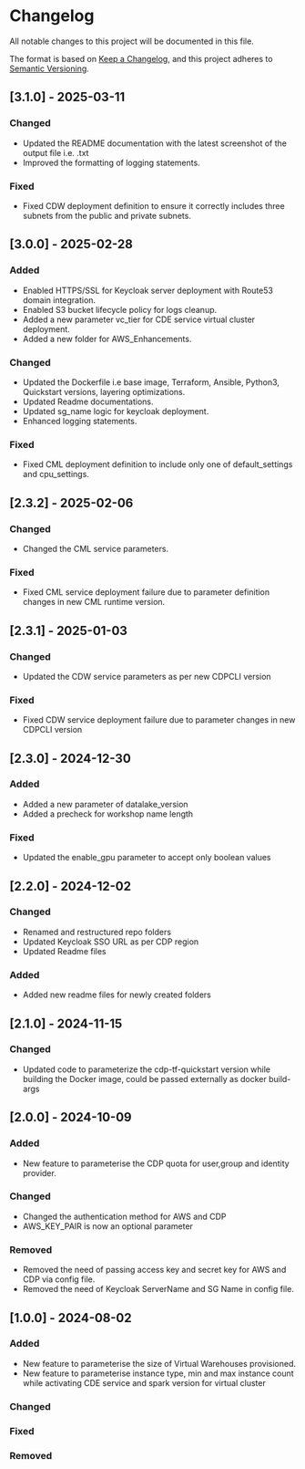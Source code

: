 # Changelog

All notable changes to this project will be documented in this file.

The format is based on [Keep a Changelog](https://keepachangelog.com/en/1.0.0/),
and this project adheres to [Semantic Versioning](https://semver.org/spec/v2.0.0.html).


## [3.1.0] - 2025-03-11

### Changed
- Updated the README documentation with the latest screenshot of the output file i.e. <workshopname>.txt
- Improved the formatting of logging statements.

### Fixed
- Fixed CDW deployment  definition to ensure it correctly includes three subnets from the public and private subnets.

## [3.0.0] - 2025-02-28

### Added
- Enabled HTTPS/SSL for Keycloak server deployment with Route53 domain integration.
- Enabled S3 bucket lifecycle policy for logs cleanup.
- Added a new parameter vc_tier for CDE service virtual cluster deployment.
- Added a new folder for AWS_Enhancements.

### Changed
- Updated the Dockerfile i.e base image, Terraform, Ansible, Python3, Quickstart versions, layering optimizations.
- Updated Readme documentations.
- Updated sg_name logic for keycloak deployment.
- Enhanced logging statements.

### Fixed
- Fixed CML deployment definition to include only one of default_settings and cpu_settings.

## [2.3.2] - 2025-02-06

### Changed
- Changed the CML service parameters.

### Fixed
- Fixed CML service deployment failure due to parameter definition changes in new CML runtime version.

## [2.3.1] - 2025-01-03

### Changed
- Updated the CDW service parameters as per new CDPCLI version

### Fixed
- Fixed CDW service deployment failure due to parameter changes in new CDPCLI version

## [2.3.0] - 2024-12-30

### Added
- Added a new parameter of datalake_version
- Added a precheck for workshop name length

### Fixed
- Updated the enable_gpu parameter to accept only boolean values


## [2.2.0] - 2024-12-02

### Changed
- Renamed and restructured repo folders
- Updated Keycloak SSO URL as per CDP region
- Updated Readme files

### Added
- Added new readme files for newly created folders


## [2.1.0] - 2024-11-15

### Changed
- Updated code to parameterize the cdp-tf-quickstart version while building the Docker image, could be passed externally as docker build-args

## [2.0.0] - 2024-10-09

### Added
- New feature to parameterise the CDP quota for user,group and identity provider.
  

### Changed
- Changed the authentication method for AWS and CDP
- AWS_KEY_PAIR is now an optional parameter

### Removed
- Removed the need of passing access key and secret key for AWS and CDP via config file.
- Removed the need of Keycloak ServerName and SG Name in config file.



## [1.0.0] - 2024-08-02

### Added
- New feature to parameterise the size of Virtual Warehouses provisioned.
- New feature to parameterise instance type, min and max instance count while activating CDE service and spark version for virtual cluster

### Changed

### Fixed

### Removed
